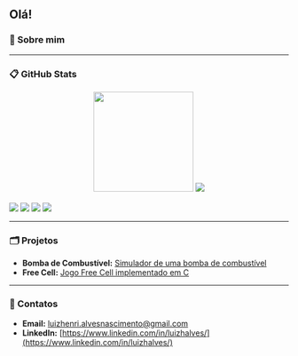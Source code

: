 ## Olá!

### 🌌 Sobre mim

<!--
Meu nome é Luiz Henrique. Atualmente, estou graduando Engenharia de Computação na UNIFEI. Tenho interesse nas áreas de inteligência artificial, machine learning, estrtura de dados e banco de dados. Possuo um bom conhecimento de c, c++ e Python e busco cada vez mais me aprimorar nessas linguagens além de aprender outras. 

Hobbies: No meu tempo livre gosto de estudar sobre hardware e mecher em peças de computador, além de jogar xadrez, andar de bicicleta, jogar poker e cozinhar.
-->
---
### 📋 GitHub Stats

<div align="center">
<img height="180em" src="https://github-readme-stats.vercel.app/api?username=luizhennri&theme=tokyonight&icon_color=1b93c9&show_icons=true&include_all_commits=true&count_private=true"/>
<img wheight="160em" src="https://github-readme-stats.vercel.app/api/top-langs/?username=luizhennri&layout=compact&theme=tokyonight&langs_count=3&hide=swig,makefile,shell"/>
</div>
<div style="display: inline_block"><br>
  <img src="https://img.shields.io/badge/C-00599C?style=for-the-badge&logo=c&logoColor=white"/>
  <img src="https://img.shields.io/badge/C%2B%2B-00599C?style=for-the-badge&logo=c%2B%2B&logoColor=white"/>
  <img src="https://img.shields.io/badge/Python-3776AB?style=for-the-badge&logo=python&logoColor=white"/>
  <img src="https://img.shields.io/badge/JavaScript-F7DF1E?style=for-the-badge&logo=javascript&logoColor=black"/>
</div>
  
---
### 🗂 Projetos
* **Bomba de Combustível:** [Simulador de uma bomba de combustível](https://github.com/luizhennri/Projeto_Final-ECOP14-UNIFEI)
* **Free Cell:** [Jogo Free Cell implementado em C](https://github.com/luizhennri/Free_Cell)
---
### 🔗 Contatos

* **Email:** [luizhenri.alvesnascimento@gmail.com](mailto:luizhenri.alvesnascimento@gmail.com)
* **LinkedIn:** [https://www.linkedin.com/in/luizhalves/](https://www.linkedin.com/in/luizhalves/)

